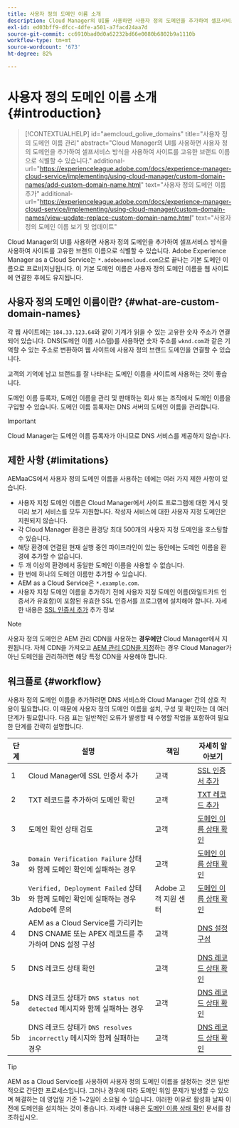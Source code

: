 ```yaml
---
title: 사용자 정의 도메인 이름 소개
description: Cloud Manager의 UI를 사용하면 사용자 정의 도메인을 추가하여 셀프서비스 방식을 사용하여 사이트를 고유한 브랜드 이름으로 식별할 수 있습니다.
exl-id: ed03bff9-dfcc-4dfe-a501-a7facd24aa7d
source-git-commit: cc6910bad0d0a62232bd66e0080b6802b9a1110b
workflow-type: tm+mt
source-wordcount: '673'
ht-degree: 82%

---
```



# 사용자 정의 도메인 이름 소개 {#introduction}

>[!CONTEXTUALHELP]
>id="aemcloud_golive_domains"
>title="사용자 정의 도메인 이름 관리"
>abstract="Cloud Manager의 UI를 사용하면 사용자 정의 도메인을 추가하여 셀프서비스 방식을 사용하여 사이트를 고유한 브랜드 이름으로 식별할 수 있습니다."
>additional-url="https://experienceleague.adobe.com/docs/experience-manager-cloud-service/implementing/using-cloud-manager/custom-domain-names/add-custom-domain-name.html" text="사용자 정의 도메인 이름 추가"
>additional-url="https://experienceleague.adobe.com/docs/experience-manager-cloud-service/implementing/using-cloud-manager/custom-domain-names/view-update-replace-custom-domain-name.html" text="사용자 정의 도메인 이름 보기 및 업데이트"

Cloud Manager의 UI를 사용하면 사용자 정의 도메인을 추가하여 셀프서비스 방식을 사용하여 사이트를 고유한 브랜드 이름으로 식별할 수 있습니다. Adobe Experience Manager as a Cloud Service는 `*.adobeaemcloud.com`으로 끝나는 기본 도메인 이름으로 프로비저닝됩니다. 이 기본 도메인 이름은 사용자 정의 도메인 이름을 웹 사이트에 연결한 후에도 유지됩니다.

## 사용자 정의 도메인 이름이란? {#what-are-custom-domain-names}

각 웹 사이트에는 `184.33.123.64`와 같이 기계가 읽을 수 있는 고유한 숫자 주소가 연결되어 있습니다. DNS(도메인 이름 시스템)를 사용하면 숫자 주소를 `wknd.com`과 같은 기억할 수 있는 주소로 변환하여 웹 사이트에 사용자 정의 브랜드 도메인을 연결할 수 있습니다.

고객의 기억에 남고 브랜드를 잘 나타내는 도메인 이름을 사이트에 사용하는 것이 좋습니다.

도메인 이름 등록자, 도메인 이름을 관리 및 판매하는 회사 또는 조직에서 도메인 이름을 구입할 수 있습니다. 도메인 이름 등록자는 DNS 서버의 도메인 이름을 관리합니다.

>[!IMPORTANT]
>
>Cloud Manager는 도메인 이름 등록자가 아니므로 DNS 서비스를 제공하지 않습니다.

## 제한 사항 {#limitations}

AEMaaCS에서 사용자 정의 도메인 이름을 사용하는 데에는 여러 가지 제한 사항이 있습니다.

* 사용자 지정 도메인 이름은 Cloud Manager에서 사이트 프로그램에 대한 게시 및 미리 보기 서비스를 모두 지원합니다. 작성자 서비스에 대한 사용자 지정 도메인은 지원되지 않습니다.
* 각 Cloud Manager 환경은 환경당 최대 500개의 사용자 지정 도메인을 호스팅할 수 있습니다.
* 해당 환경에 연결된 현재 실행 중인 파이프라인이 있는 동안에는 도메인 이름을 환경에 추가할 수 없습니다.
* 두 개 이상의 환경에서 동일한 도메인 이름을 사용할 수 없습니다.
* 한 번에 하나의 도메인 이름만 추가할 수 있습니다.
* AEM as a Cloud Service은 `*.example.com`.
* 사용자 지정 도메인 이름을 추가하기 전에 사용자 지정 도메인 이름(와일드카드 인증서가 유효함)이 포함된 유효한 SSL 인증서를 프로그램에 설치해야 합니다. 자세한 내용은 [SSL 인증서 추가](/help/implementing/cloud-manager/managing-ssl-certifications/add-ssl-certificate.md) 추가 정보

>[!NOTE]
>
>사용자 정의 도메인은 AEM 관리 CDN을 사용하는 **경우에만** Cloud Manager에서 지원됩니다. 자체 CDN을 가져오고 [AEM 관리 CDN을 지정](/help/implementing/dispatcher/cdn.md)하는 경우 Cloud Manager가 아닌 도메인을 관리하려면 해당 특정 CDN을 사용해야 합니다.

## 워크플로 {#workflow}

사용자 정의 도메인 이름을 추가하려면 DNS 서비스와 Cloud Manager 간의 상호 작용이 필요합니다. 이 때문에 사용자 정의 도메인 이름을 설치, 구성 및 확인하는 데 여러 단계가 필요합니다. 다음 표는 일반적인 오류가 발생할 때 수행할 작업을 포함하여 필요한 단계를 간략히 설명합니다.

| 단계 | 설명 | 책임 | 자세히 알아보기 |
|--- |--- |--- |---|
| 1 | Cloud Manager에 SSL 인증서 추가 | 고객 | [SSL 인증서 추가](/help/implementing/cloud-manager/managing-ssl-certifications/add-ssl-certificate.md) |
| 2 | TXT 레코드를 추가하여 도메인 확인 | 고객 | [TXT 레코드 추가](/help/implementing/cloud-manager/custom-domain-names/add-text-record.md) |
| 3 | 도메인 확인 상태 검토 | 고객 | [도메인 이름 상태 확인](/help/implementing/cloud-manager/custom-domain-names/check-domain-name-status.md) |
| 3a | `Domain Verification Failure` 상태와 함께 도메인 확인에 실패하는 경우 | 고객 | [도메인 이름 상태 확인](/help/implementing/cloud-manager/custom-domain-names/check-domain-name-status.md) |
| 3b | `Verified, Deployment Failed` 상태와 함께 도메인 확인에 실패하는 경우 Adobe에 문의 | Adobe 고객 지원 센터 | [도메인 이름 상태 확인](/help/implementing/cloud-manager/custom-domain-names/check-domain-name-status.md) |
| 4 | AEM as a Cloud Service를 가리키는 DNS CNAME 또는 APEX 레코드를 추가하여 DNS 설정 구성 | 고객 | [DNS 설정 구성](/help/implementing/cloud-manager/custom-domain-names/configure-dns-settings.md) |
| 5 | DNS 레코드 상태 확인 | 고객 | [DNS 레코드 상태 확인](/help/implementing/cloud-manager/custom-domain-names/check-dns-record-status.md) |
| 5a | DNS 레코드 상태가 `DNS status not detected` 메시지와 함께 실패하는 경우 | 고객 | [DNS 레코드 상태 확인](/help/implementing/cloud-manager/custom-domain-names/check-dns-record-status.md) |
| 5b | DNS 레코드 상태가 `DNS resolves incorrectly` 메시지와 함께 실패하는 경우 | 고객 | [DNS 레코드 상태 확인](/help/implementing/cloud-manager/custom-domain-names/check-dns-record-status.md) |

>[!TIP]
>
>AEM as a Cloud Service를 사용하여 사용자 정의 도메인 이름을 설정하는 것은 일반적으로 간단한 프로세스입니다. 그러나 경우에 따라 도메인 위임 문제가 발생할 수 있으며 해결하는 데 영업일 기준 1~2일이 소요될 수 있습니다. 이러한 이유로 활성화 날짜 이전에 도메인을 설치하는 것이 좋습니다. 자세한 내용은 [도메인 이름 상태 확인](/help/implementing/cloud-manager/custom-domain-names/check-domain-name-status.md) 문서를 참조하십시오.
